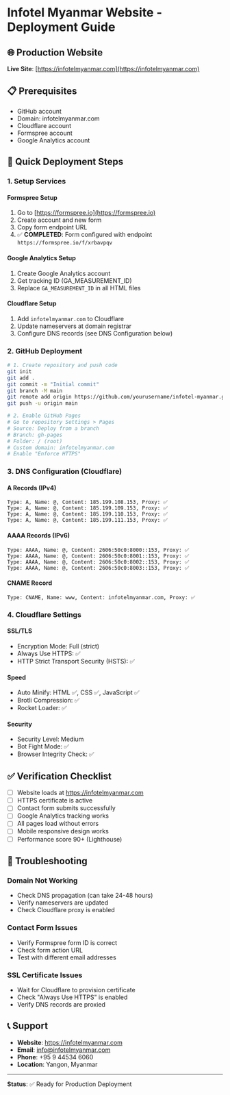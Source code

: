 # Infotel Myanmar Website - Deployment Guide

## 🌐 Production Website
**Live Site**: [https://infotelmyanmar.com](https://infotelmyanmar.com)

## 📋 Prerequisites
- GitHub account
- Domain: infotelmyanmar.com
- Cloudflare account
- Formspree account
- Google Analytics account

## 🚀 Quick Deployment Steps

### 1. Setup Services

#### **Formspree Setup**
1. Go to [https://formspree.io](https://formspree.io)
2. Create account and new form
3. Copy form endpoint URL
4. ✅ **COMPLETED**: Form configured with endpoint `https://formspree.io/f/xrbavpqv`

#### **Google Analytics Setup**
1. Create Google Analytics account
2. Get tracking ID (GA_MEASUREMENT_ID)
3. Replace `GA_MEASUREMENT_ID` in all HTML files

#### **Cloudflare Setup**
1. Add `infotelmyanmar.com` to Cloudflare
2. Update nameservers at domain registrar
3. Configure DNS records (see DNS Configuration below)

### 2. GitHub Deployment

```bash
# 1. Create repository and push code
git init
git add .
git commit -m "Initial commit"
git branch -M main
git remote add origin https://github.com/yourusername/infotel-myanmar.git
git push -u origin main

# 2. Enable GitHub Pages
# Go to repository Settings > Pages
# Source: Deploy from a branch
# Branch: gh-pages
# Folder: / (root)
# Custom domain: infotelmyanmar.com
# Enable "Enforce HTTPS"
```

### 3. DNS Configuration (Cloudflare)

#### **A Records (IPv4)**
```
Type: A, Name: @, Content: 185.199.108.153, Proxy: ✅
Type: A, Name: @, Content: 185.199.109.153, Proxy: ✅
Type: A, Name: @, Content: 185.199.110.153, Proxy: ✅
Type: A, Name: @, Content: 185.199.111.153, Proxy: ✅
```

#### **AAAA Records (IPv6)**
```
Type: AAAA, Name: @, Content: 2606:50c0:8000::153, Proxy: ✅
Type: AAAA, Name: @, Content: 2606:50c0:8001::153, Proxy: ✅
Type: AAAA, Name: @, Content: 2606:50c0:8002::153, Proxy: ✅
Type: AAAA, Name: @, Content: 2606:50c0:8003::153, Proxy: ✅
```

#### **CNAME Record**
```
Type: CNAME, Name: www, Content: infotelmyanmar.com, Proxy: ✅
```

### 4. Cloudflare Settings

#### **SSL/TLS**
- Encryption Mode: Full (strict)
- Always Use HTTPS: ✅
- HTTP Strict Transport Security (HSTS): ✅

#### **Speed**
- Auto Minify: HTML ✅, CSS ✅, JavaScript ✅
- Brotli Compression: ✅
- Rocket Loader: ✅

#### **Security**
- Security Level: Medium
- Bot Fight Mode: ✅
- Browser Integrity Check: ✅

## ✅ Verification Checklist

- [ ] Website loads at https://infotelmyanmar.com
- [ ] HTTPS certificate is active
- [ ] Contact form submits successfully
- [ ] Google Analytics tracking works
- [ ] All pages load without errors
- [ ] Mobile responsive design works
- [ ] Performance score 90+ (Lighthouse)

## 🔧 Troubleshooting

### **Domain Not Working**
- Check DNS propagation (can take 24-48 hours)
- Verify nameservers are updated
- Check Cloudflare proxy is enabled

### **Contact Form Issues**
- Verify Formspree form ID is correct
- Check form action URL
- Test with different email addresses

### **SSL Certificate Issues**
- Wait for Cloudflare to provision certificate
- Check "Always Use HTTPS" is enabled
- Verify DNS records are proxied

## 📞 Support

- **Website**: https://infotelmyanmar.com
- **Email**: info@infotelmyanmar.com
- **Phone**: +95 9 44534 6060
- **Location**: Yangon, Myanmar

---

**Status**: ✅ Ready for Production Deployment
